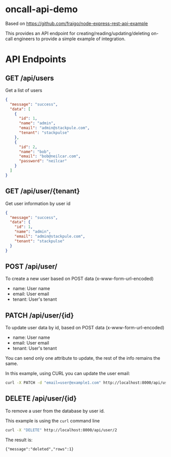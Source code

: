 # oncall-api-demo

Based on https://github.com/fraigo/node-express-rest-api-example

This provides an API endpoint for creating/reading/updating/deleting on-call engineers to provide a simple example of integration.

# API Endpoints

## GET /api/users

Get a list of users

```json
{
  "message": "success",
  "data": [
    {
      "id": 1,
      "name": "admin",
      "email": "admin@stackpule.com",
      "tenant": "stackpulse"
    },
    {
      "id": 2,
      "name": "bob",
      "email": "bob@neilcar.com",
      "password": "neilcar"
    }
  ]
}
```

## GET /api/user/{tenant}

Get user information by user id

```json
{
  "message": "success",
  "data": {
    "id": 1,
    "name": "admin",
    "email": "admin@stackpule.com",
    "tenant": "stackpulse"
  }
}
```

## POST /api/user/

To create a new user based on POST data (x-www-form-url-encoded)

* name: User name
* email: User email
* tenant: User's tenant


## PATCH /api/user/{id}

To update user data by id, based on POST data (x-www-form-url-encoded)

* name: User name
* email: User email
* tenant: User's tenant

You can send only one attribute to update, the rest of the info remains the same. 

In this example, using CURL you can update the user email:

```bash
curl -X PATCH -d "email=user@example1.com" http://localhost:8000/api/user/2
```

## DELETE /api/user/{id}

To remove a user from the database by user id. 

This example is using the `curl` command line


```bash
curl -X "DELETE" http://localhost:8000/api/user/2
```

The result is:

`{"message":"deleted","rows":1}`











